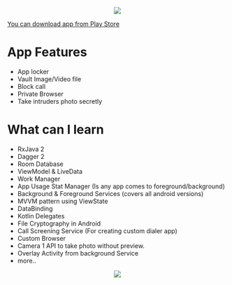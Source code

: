 
<p align="center">
  <img src="https://raw.githubusercontent.com/iammert/AppLocker/master/art/cover.png">
</p>

[You can download app from Play Store](https://play.google.com/store/apps/details?id=com.momentolabs.app.security.applocker&hl=en)

# App Features
* App locker
* Vault Image/Video file
* Block call
* Private Browser
* Take intruders photo secretly

# What can I learn
* RxJava 2
* Dagger 2
* Room Database
* ViewModel & LiveData
* Work Manager
* App Usage Stat Manager (Is any app comes to foreground/background)
* Background & Foreground Services (covers all android versions)
* MVVM pattern using ViewState
* DataBinding
* Kotlin Delegates
* File Cryptography in Android
* Call Screening Service (For creating custom dialer app)
* Custom Browser
* Camera 1 API to take photo without preview.
* Overlay Activity from background Service
* more..

<p align="center">
  <img src="https://raw.githubusercontent.com/iammert/AppLocker/master/art/fullcover.png">
</p>
